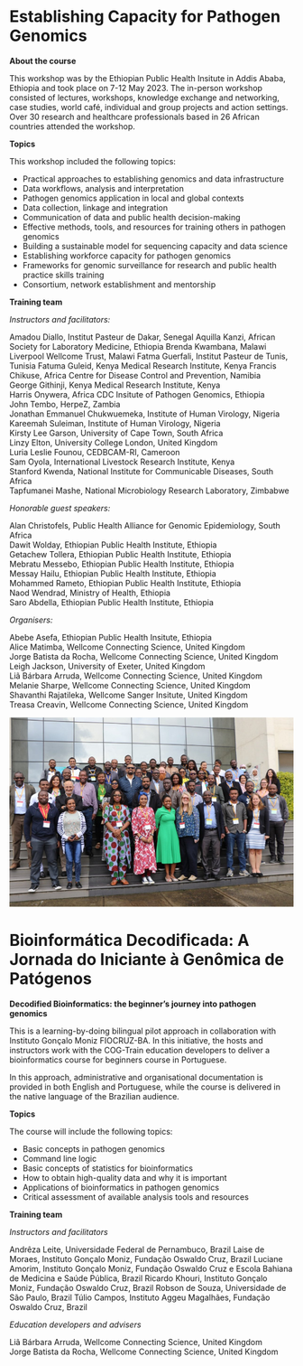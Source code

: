 # Establishing Capacity for Pathogen Genomics

**About the course**


This workshop was by the Ethiopian Public Health Insitute in Addis Ababa, Ethiopia and took place on 7-12 May 2023. The in-person workshop consisted of lectures, workshops, knowledge exchange and networking, case studies, world café, individual and group projects and action settings. Over 30 research and healthcare professionals based in 26 African countries attended the workshop. 


**Topics**


This workshop included the following topics:


* Practical approaches to establishing genomics and data infrastructure           
* Data workflows, analysis and interpretation            
* Pathogen genomics application in local and global contexts            
* Data collection, linkage and integration            
* Communication of data and public health decision-making             
* Effective methods, tools, and resources for training others in pathogen genomics            
* Building a sustainable model for sequencing capacity and data science             
* Establishing workforce capacity for pathogen genomics           
* Frameworks for genomic surveillance for research and public health practice skills training             
* Consortium, network establishment and mentorship              

**Training team**

_Instructors and facilitators:_

Amadou Diallo, Institut Pasteur de Dakar, Senegal
Aquilla Kanzi, African Society for Laboratory Medicine, Ethiopia
Brenda Kwambana, Malawi Liverpool Wellcome Trust, Malawi
Fatma Guerfali, Institut Pasteur de Tunis, Tunisia
Fatuma Guleid, Kenya Medical Research Institute, Kenya
Francis Chikuse, Africa Centre for Disease Control and Prevention, Namibia        
George Githinji,  Kenya Medical Research Institute, Kenya            
Harris Onywera, Africa CDC Insitute of Pathogen Genomics, Ethiopia          
John Tembo, HerpeZ, Zambia               
Jonathan Emmanuel Chukwuemeka, Institute of Human Virology, Nigeria          
Kareemah Suleiman, Institute of Human Virology, Nigeria               
Kirsty Lee Garson, University of Cape Town, South Africa           
Linzy Elton, University College London, United Kingdom              
Luria Leslie Founou, CEDBCAM-RI, Cameroon         
Sam Oyola, International Livestock Research Institute, Kenya             
Stanford Kwenda, National Institute for Communicable Diseases, South Africa              
Tapfumanei Mashe, National Microbiology Research Laboratory, Zimbabwe

_Honorable guest speakers:_

Alan Christofels, Public Health Alliance for Genomic Epidemiology, South Africa        
Dawit Wolday, Ethiopian Public Health Institute, Ethiopia      
Getachew Tollera, Ethiopian Public Health Institute, Ethiopia          
Mebratu Messebo, Ethiopian Public Health Institute, Ethiopia          
Messay Hailu, Ethiopian Public Health Institute, Ethiopia          
Mohammed Rameto, Ethiopian Public Health Institute, Ethiopia       
Naod Wendrad, Ministry of Health, Ethiopia         
Saro Abdella, Ethiopian Public Health Institute, Ethiopia           

_Organisers:_

Abebe Asefa, Ethiopian Public Health Insitute, Ethiopia          
Alice Matimba, Wellcome Connecting Science, United Kingdom           
Jorge Batista da Rocha, Wellcome Connecting Science, United Kingdom      
Leigh Jackson, University of Exeter, United Kingdom      
Liã Bárbara Arruda, Wellcome Connecting Science, United Kingdom      
Melanie Sharpe, Wellcome Connecting Science, United Kingdom      
Shavanthi Rajatileka, Wellcome Sanger Insitute, United Kingdom         
Treasa Creavin, Wellcome Connecting Science, United Kingdom      
 
![Participants of the Establishing Capacity for Pathogen Genomics 2023](images/ECPG.png)


# Bioinformática Decodificada: A Jornada do Iniciante à Genômica de Patógenos

**Decodified Bioinformatics: the beginner’s journey into pathogen genomics**

This is a learning-by-doing bilingual pilot approach in collaboration with Instituto Gonçalo Moniz FIOCRUZ-BA. In this initiative, the hosts and instructors work with the COG-Train education developers to deliver a bioinformatics course for beginners course in Portuguese. 

In this approach, administrative and organisational documentation is provided in both English and Portuguese, while the course is delivered in the native language of the Brazilian audience. 

**Topics**


The course will include the following topics:


* Basic concepts in pathogen genomics       
* Command line logic        
* Basic concepts of statistics for bioinformatics         
* How to obtain high-quality data and why it is important          
* Applications of bioinformatics in pathogen genomics           
* Critical assessment of available analysis tools and resources            

**Training team**

_Instructors and facilitators_

Andrêza Leite, Universidade Federal de Pernambuco, Brazil
Laise de Moraes, Instituto Gonçalo Moniz, Fundação Oswaldo Cruz, Brazil
Luciane Amorim, Instituto Gonçalo Moniz, Fundação Oswaldo Cruz e Escola Bahiana de Medicina e Saúde Pública, Brazil
Ricardo Khouri, Instituto Gonçalo Moniz, Fundação Oswaldo Cruz, Brazil
Robson de Souza, Universidade de São Paulo, Brazil
Túlio Campos, Instituto Aggeu Magalhães, Fundação Oswaldo Cruz, Brazil

_Education developers and advisers_

Liã Bárbara Arruda, Wellcome Connecting Science, United Kingdom          
Jorge Batista da Rocha, Wellcome Connecting Science, United Kingdom         

